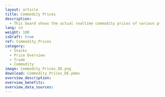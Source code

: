 ```yaml
---
layout: article
title: Commodity Prices
description: 
  - This board shows the actual realtime commodity prices of various precious metals, e.g. Gold, Silver,... taken from the webspace
lang: cn
weight: 100
isDraft: true
ref: Commodity_Prices
category:
  - Stocks
  - Price Overview
  - Trade
  - Commodity
image: Commodity_Prices_DE.png
download: Commodity_Prices_DE.pbmx
overview_description:
overview_benefits:
overview_data_sources:
---
```

